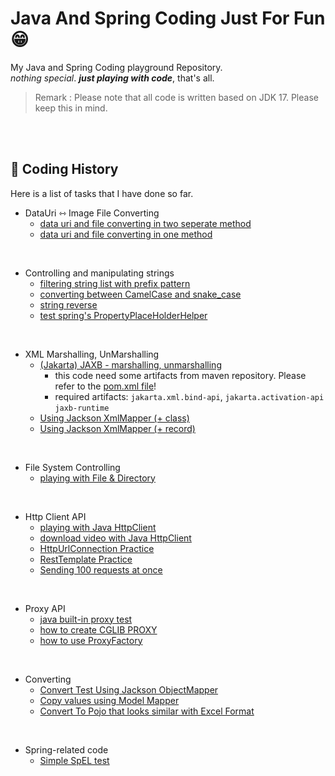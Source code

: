 # Java And Spring Coding Just For Fun 😁

My Java and Spring Coding playground Repository.<br>
_nothing special_. **_just playing with code_**, that's all.

>Remark : Please note that all code is written based on JDK 17. Please keep this in mind.

<br><br>

## 🧭 Coding History

Here is a list of tasks that I have done so far.

- DataUri ⇿ Image File Converting
  - [data uri and file converting in two seperate method](src/test/java/coding/toast/bread/data_uri/DataUriTest.java)
  - [data uri and file converting in one method](src/test/java/coding/toast/bread/data_uri/DataUriAndFileConvertingTest.java)

<br>

- Controlling and manipulating strings
  - [filtering string list with prefix pattern](src/test/java/coding/toast/bread/string_control/FilteringStringListTest.java)
  - [converting between CamelCase and snake_case](src/test/java/coding/toast/bread/string_control/CamelCaseSnakeCaseExchangeTest.java)
  - [string reverse](src/test/java/coding/toast/bread/string_control/ReversingStringOrderTest.java)
  - [test spring's PropertyPlaceHolderHelper](src/test/java/coding/toast/bread/string_control/PropertyPlaceholderHelperTest.java)

<br>

- XML Marshalling, UnMarshalling
  - [(Jakarta) JAXB - marshalling, unmarshalling](src/test/java/coding/toast/bread/xml_pojo_convert/XmlPojoConvertTest.java)
    - this code need some artifacts from maven repository. Please refer to the [pom.xml file](https://github.com/CodingToastBread/java-playground/blob/main/pom.xml)!
    - required artifacts: `jakarta.xml.bind-api`,  `jakarta.activation-api` `jaxb-runtime`
  - [Using Jackson XmlMapper (+ class)](src/test/java/coding/toast/bread/converting/JacksonXmlToPojoConvertTests.java)
  - [Using Jackson XmlMapper (+ record)](src/test/java/coding/toast/bread/converting/JacksonXmlToPojoConvertWithRecordTests.java)

<br>

- File System Controlling
  - [playing with File & Directory](src/test/java/coding/toast/bread/playing_with_file/JavaFilesApiTest.java)

<br>

- Http Client API
  - [playing with Java HttpClient](src/test/java/coding/toast/bread/http_client_api/JavaHttpClientTests.java)
  - [download video with Java HttpClient](src/test/java/coding/toast/bread/http_client_api/JavaHttpClientDownLoadFileTests.java)
  - [HttpUrlConnection Practice](src/test/java/coding/toast/bread/http_client_api/JavaHttpUrlConnectionTests.java)
  - [RestTemplate Practice](src/test/java/coding/toast/bread/http_client_api/RestTemplateTests.java)
  - [Sending 100 requests at once](src/test/java/coding/toast/bread/http_client_api/SendingManyRequestAtOnceTest.java)

<br>

- Proxy API
  - [java built-in proxy test](src/test/java/coding/toast/bread/proxy/JdkProxyTests.java) 
  - [how to create CGLIB PROXY](src/test/java/coding/toast/bread/proxy/CglibProxyTests.java)
  - [how to use ProxyFactory](src/test/java/coding/toast/bread/proxy/ProxyFactoryTests.java)

<br>

- Converting
  - [Convert Test Using Jackson ObjectMapper](src/test/java/coding/toast/bread/converting/JacksonConvertTests.java) 
  - [Copy values using Model Mapper](src/test/java/coding/toast/bread/converting/ModelMapperConvertTests.java)
  - [Convert To Pojo that looks similar with Excel Format](src/test/java/coding/toast/bread/converting/ExcelLikeJsonToPojoTests.java)

<br>

- Spring-related code 
  - [Simple SpEL test](src/test/java/coding/toast/bread/spring/spel/SpringExpressionLangTests.java) 

<br>

